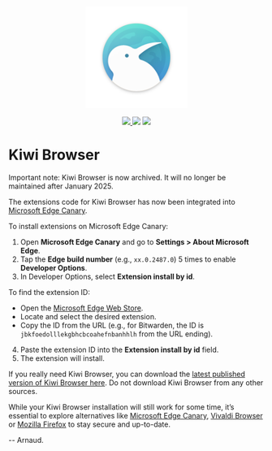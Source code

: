 <p align="center">
  <img src="https://raw.githubusercontent.com/Creative-Media-Group/crane-browser/refs/heads/main/kiwi_logo_circle.svg" alt="KiwiBrowser"
	title="KiwiBrowser" width="200" height="200"/>
 </p>
<p align="center">
  <a href="https://github.com/Creative-Media-Group/crane-browser/releases">
  <img src="https://img.shields.io/github/v/release/Creative-Media-Group/crane-browser?include_prereleases&label=latest%20release"/>
</a>
  <a href="https://github.com/Creative-Media-Group/crane-browser/release">
<img src="https://img.shields.io/github/downloads/Creative-Media-Group/crane-browser/total?label=GitHub%20Downloads&color=%6BDDD5"></a>
<a href="https://github.com/Creative-Media-Group/crane-browser/blob/kiwi/LICENSE">
  <img src="https://img.shields.io/github/license/Creative-Media-Group/crane-browser?color=%236BDDD5"/></a>

  </p>

# Kiwi Browser

Important note: Kiwi Browser is now archived. It will no longer be maintained after January 2025.

The extensions code for Kiwi Browser has now been integrated into [Microsoft Edge Canary](https://play.google.com/store/apps/details?id=com.microsoft.emmx.canary).

To install extensions on Microsoft Edge Canary:

1. Open **Microsoft Edge Canary** and go to **Settings > About Microsoft Edge**.  
2. Tap the **Edge build number** (e.g., `xx.0.2487.0`) 5 times to enable **Developer Options**.  
3. In Developer Options, select **Extension install by id**.  

To find the extension ID:  
- Open the [Microsoft Edge Web Store](https://microsoftedge.microsoft.com/addons/Microsoft-Edge-Extensions-Home).  
- Locate and select the desired extension.  
- Copy the ID from the URL (e.g., for Bitwarden, the ID is `jbkfoedolllekgbhcbcoahefnbanhhlh` from the URL ending).  

4. Paste the extension ID into the **Extension install by id** field.  
5. The extension will install.  

If you really need Kiwi Browser, you can download the [latest published version of Kiwi Browser here](https://github.com/Creative-Media-Group/crane-browser/releases/tag/12867802748). Do not download Kiwi Browser from any other sources.

While your Kiwi Browser installation will still work for some time, it’s essential to explore alternatives like [Microsoft Edge Canary](https://play.google.com/store/apps/details?id=com.microsoft.emmx.canary), [Vivaldi Browser](https://play.google.com/store/apps/details?id=com.vivaldi.browser) or [Mozilla Firefox](https://play.google.com/store/apps/details?id=org.mozilla.firefox) to stay secure and up-to-date.

-- Arnaud.
